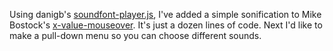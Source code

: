 Using danigb's [soundfont-player.js](https://github.com/danigb/soundfont-player), I've added a simple sonification to Mike Bostock's [x-value-mouseover](https://bl.ocks.org/mbostock/3902569). It's just a dozen lines of code. Next I'd like to make a pull-down menu so you can choose different sounds.
